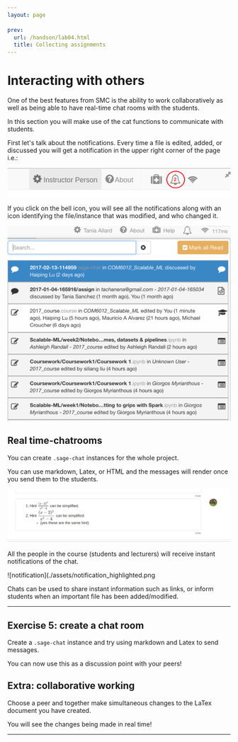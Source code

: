 ```yaml
---
layout: page

prev:
  url: /handson/lab04.html
  title: Collecting assignments
---
```

# Interacting with others
One of the best features from SMC is the ability to work collaboratively as well as being able to have real-time chat rooms with the students.

In this section you will make use of the cat functions to communicate with students.

First let's talk about the notifications. Every time a file is edited, added, or discussed you will get a notification in the upper right corner of the page i.e.:

![bell](./assets/instructor_notification.png)

If you click on the bell icon, you will see all the notifications along with an icon identifying the file/instance that was modified, and who changed it.

![notifications](./assets/notifications.png)

## Real time-chatrooms

You can create `.sage-chat` instances for the whole project.

You can use markdown, Latex, or HTML and the messages will render once you send them to the students.

![render](./assets/after_latex_render.png)

 All the people in the course (students and lecturers) will receive instant notifications of the chat.

![notification](./assets/notification_highlighted.png

Chats can be used to share instant information such as links, or inform students when an important file has been added/modified.

---

## Exercise 5: create a chat room
Create a `.sage-chat` instance and try using markdown and Latex to send messages.

You can now use this as a discussion point with your peers!


## Extra: collaborative working
Choose a peer and together make simultaneous changes to the LaTex document you have created.

You will see the changes being made in real time!

---
